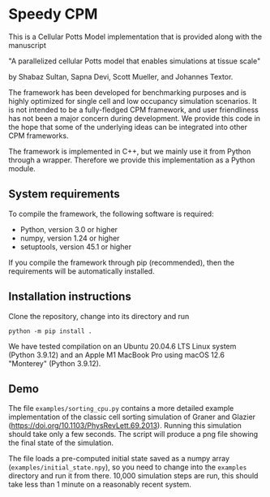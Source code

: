 # Speedy CPM

This is a Cellular Potts Model implementation that is provided along with the manuscript

"A parallelized cellular Potts model that enables simulations at tissue scale"

by Shabaz Sultan, Sapna Devi, Scott Mueller, and Johannes Textor.

The framework has been developed for benchmarking purposes and is highly optimized for single cell and low occupancy simulation scenarios. It is not intended to be a fully-fledged CPM framework, and user friendliness has not been a major concern during development. We provide this code in the hope that some of the underlying ideas can be integrated into other CPM frameworks.

The framework is implemented in C++, but we mainly use it from Python through a wrapper. Therefore we provide this implementation as a Python module.  


## System requirements


To compile the framework, the following software is required:

 * Python, version 3.0 or higher
 * numpy, version 1.24 or higher
 * setuptools, version 45.1 or higher


If you compile the framework through pip (recommended), then the requirements will be automatically installed.

## Installation instructions

Clone the repository, change into its directory and run

```
python -m pip install .
```

We have tested compilation on an Ubuntu 20.04.6 LTS Linux system (Python 3.9.12) and an Apple M1 MacBook Pro using macOS 12.6 "Monterey" (Python 3.9.12).

## Demo
 
The file `examples/sorting_cpu.py` contains a more detailed example implementation of the classic cell sorting simulation of Graner and Glazier (https://doi.org/10.1103/PhysRevLett.69.2013). Running this simulation should take only a few seconds. The script will produce a png file showing the final state of the simulation.

The file loads a pre-computed initial state saved as a numpy array (`examples/initial_state.npy`), so you need to change into the `examples` directory and run it from there. 10,000 simulation steps are run, this should take less than 1 minute on a reasonably recent system. 
